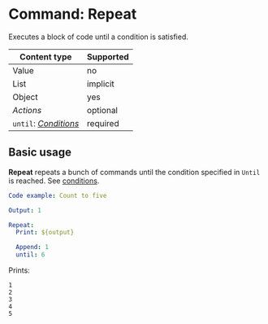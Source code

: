 # Command: Repeat

Executes a block of code until a condition is satisfied.

| Content type                         | Supported |
|--------------------------------------|-----------|
| Value                                | no        |
| List                                 | implicit  |
| Object                               | yes       |
| _Actions_                            | optional  |
| `until`: _[Conditions](#Conditions)_ | required  |

## Basic usage

**Repeat** repeats a bunch of commands until the condition specified in `Until` is reached.
See [conditions](../testing/Assert%20that.md#conditions).

```yaml instacli
Code example: Count to five

Output: 1

Repeat:
  Print: ${output}

  Append: 1
  until: 6
```

Prints:

    1
    2
    3
    4
    5
